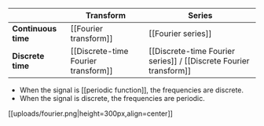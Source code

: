 ||Transform|Series|
|-|--------|------|
|**Continuous time**|[[Fourier transform]]|[[Fourier series]]|
|**Discrete time**|[[Discrete-time Fourier transform]]|[[Discrete-time Fourier series]] / [[Discrete Fourier transform]]|

* When the signal is [[periodic function]], the frequencies are discrete.
* When the signal is discrete, the frequencies are periodic.

[[uploads/fourier.png|height=300px,align=center]]